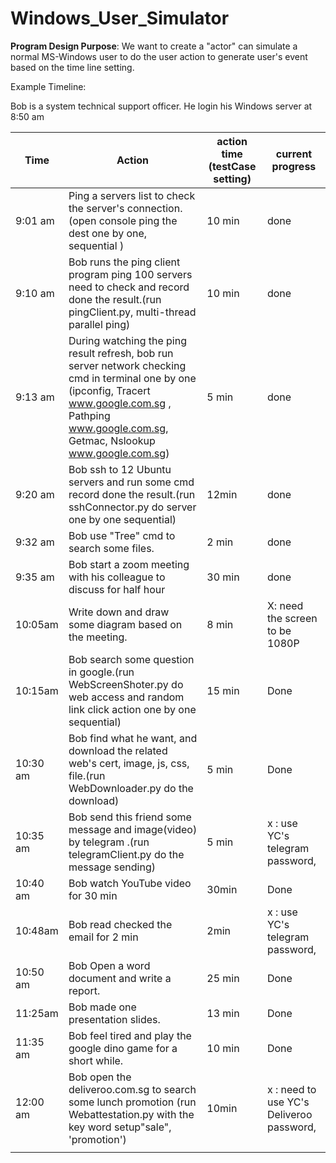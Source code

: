 # Windows_User_Simulator

**Program Design Purpose**: We want to create a "actor" can simulate a normal MS-Windows user to do the user action to generate user's event based on the time line setting.



Example Timeline: 



Bob is a system technical support officer. He login his Windows server at 8:50 am

| Time     | Action                                                       | action time (testCase setting) | current progress                         |
| -------- | ------------------------------------------------------------ | ------------------------------ | ---------------------------------------- |
| 9:01 am  | Ping a servers list to check the server's connection. (open console ping the dest one by one, sequential ) | 10 min                         | done                                     |
| 9:10 am  | Bob runs the ping client program ping 100 servers need to check and record done the result.(run pingClient.py, multi-thread parallel ping) | 10 min                         | done                                     |
| 9:13 am  | During watching the ping result refresh, bob run server network checking cmd in terminal one by one (ipconfig, Tracert www.google.com.sg , Pathping www.google.com.sg, Getmac, Nslookup www.google.com.sg) | 5 min                          | done                                     |
| 9:20 am  | Bob ssh to 12 Ubuntu servers and run some cmd  record done the result.(run sshConnector.py do server one by one sequential) | 12min                          | done                                     |
| 9:32 am  | Bob use "Tree" cmd to search some files.                     | 2 min                          | done                                     |
| 9:35 am  | Bob start a zoom meeting with his colleague to discuss for half hour | 30 min                         | done                                     |
| 10:05am  | Write down and draw some diagram based on the meeting.       | 8 min                          | X: need the screen to be 1080P           |
| 10:15am  | Bob search some question in google.(run WebScreenShoter.py do web access and random link click action one by one sequential) | 15 min                         | Done                                     |
| 10:30 am | Bob find what he want, and download the related web's cert, image, js, css,  file.(run WebDownloader.py do the download) | 5 min                          | Done                                     |
| 10:35 am | Bob send this friend some message and image(video) by telegram .(run telegramClient.py do the message sending) | 5 min                          | x : use YC's telegram password,          |
| 10:40 am | Bob watch YouTube video for 30 min                           | 30min                          | Done                                     |
| 10:48am  | Bob read checked the email for 2 min                         | 2min                           | x : use YC's telegram password,          |
| 10:50 am | Bob Open a word document and write a report.                 | 25 min                         | Done                                     |
| 11:25am  | Bob made one presentation slides.                            | 13 min                         | Done                                     |
| 11:35 am | Bob feel tired and play the google dino game for a short while. | 10 min                         | Done                                     |
| 12:00 am | Bob open the deliveroo.com.sg to search some lunch promotion (run Webattestation.py with the key word setup"sale", 'promotion') | 10min                          | x : need to use YC's Deliveroo password, |
|          |                                                              |                                |                                          |

